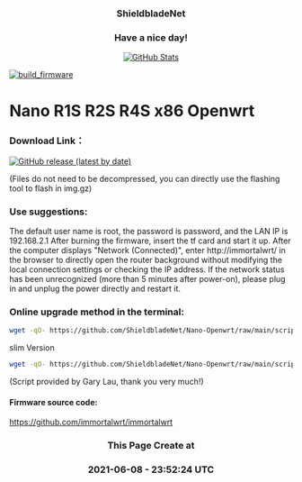 
<h3 align="center"><b>ShieldbladeNet</b></h3>
<h3 align="center">Have a nice day!</h3>
<p align="center">
  <a href="https://github.com/ShieldbladeNet">
    <img alt="GitHub Stats" src="https://github-readme-stats.vercel.app/api?username=ShieldbladeNet&hide=issues&hide_title=true&include_all_commits=true&bg_color=30,e96443,904e95&title_color=fff&text_color=fff" />
    </a>     
    
<p align="center">

[![build_firmware](https://github.com/ShieldbladeNet/Nano-Openwrt/actions/workflows/build-firmware.yml/badge.svg)](https://github.com/ShieldbladeNet/Nano-Openwrt/actions/workflows/build-firmware.yml)

</p> 

# Nano R1S R2S R4S x86 Openwrt 
 
### Download Link：

[![GitHub release (latest by date)](https://img.shields.io/github/v/release/ShieldbladeNet/Nano-Openwrt?style=for-the-badge&label=Download)](https://github.com/ShieldbladeNet/Nano-Openwrt/releases) 

(Files do not need to be decompressed, you can directly use the flashing tool to flash in img.gz)

### Use suggestions:
The default user name is root, the password is password, and the LAN IP is 192.168.2.1
After burning the firmware, insert the tf card and start it up. After the computer displays "Network (Connected)", enter http://immortalwrt/ in the browser to directly open the router background without modifying the local connection settings or checking the IP address.
If the network status has been unrecognized (more than 5 minutes after power-on), please plug in and unplug the power directly and restart it.

### Online upgrade method in the terminal:
```bash
wget -qO- https://github.com/ShieldbladeNet/Nano-Openwrt/raw/main/scripts/autoupdate.sh | sh
```
slim Version
```bash
wget -qO- https://github.com/ShieldbladeNet/Nano-Openwrt/raw/main/scripts/autoupdate.sh | ver=-slim sh
```
(Script provided by Gary Lau, thank you very much!)

#### Firmware source code:
https://github.com/immortalwrt/immortalwrt

<h3 align="center"><b>This Page Create at</b></h3>
<h3 align="center"><b>2021-06-08 - 23:52:24 UTC</b></h3>
